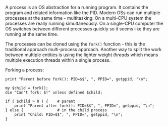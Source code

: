 A process is an OS abstraction for a running program. It contains the program
and related information like the PID. Modern OSs can run multiple processes at
the same time - multitasking. On a multi-CPU system the processes are really
running simultaneously. On a single-CPU computer the OS switches between
different processes quickly so it seems like they are running at the same time.

The processes can be cloned using the `fork()` function - this is the
traditional approach multi-process approach. Another way to split the work
between multiple entities is using the lighter weight *threads* which means
multiple execution threads within a single process.

Forking a process:

    print "Parent before fork(): PID=$$", ", PPID=", getppid, "\n";

    my $child = fork();
    die "Can't fork: $!" unless defined $child;

    if ( $child > 0 ) {    # parent
        print "Parent after fork(): PID=$$", ", PPID=", getppid, "\n";
    } else {               # in the child process
        print "Child: PID=$$", ", PPID=", getppid, "\n";
    }

